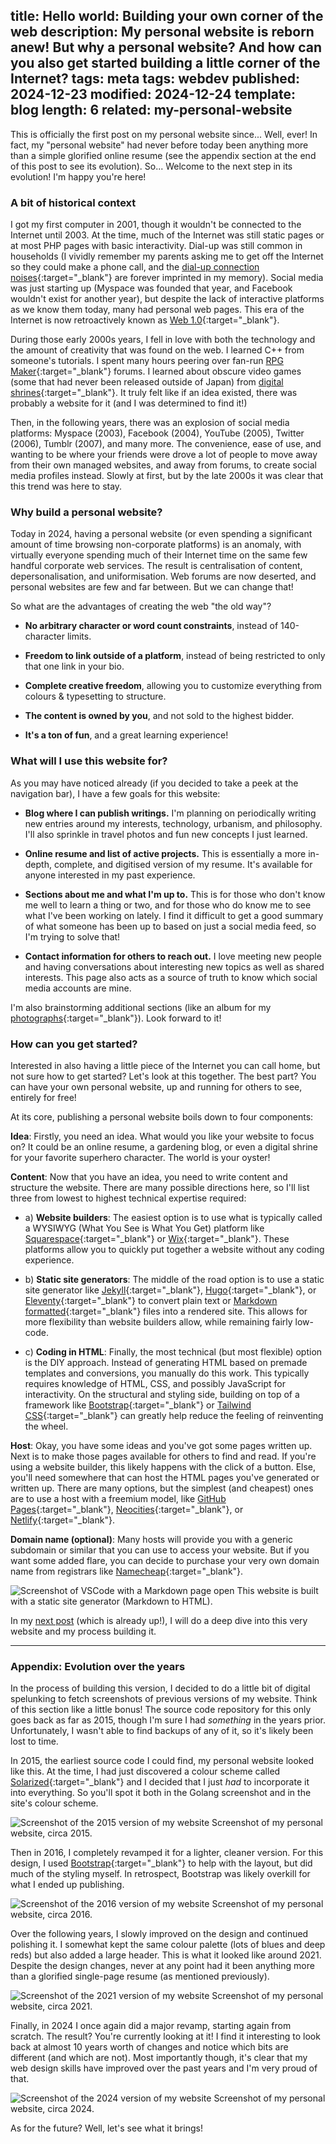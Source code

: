title: Hello world: Building your own corner of the web
description: My personal website is reborn anew! But why a personal website? And how can you also get started building a little corner of the Internet?
tags: meta
tags: webdev
published: 2024-12-23
modified: 2024-12-24
template: blog
length: 6
related: my-personal-website
---

This is officially the first post on my personal website since... Well, ever! In fact, my "personal website" had never before today been anything more than a simple glorified online resume (see the appendix section at the end of this post to see its evolution). So... Welcome to the next step in its evolution! I'm happy you're here!

### A bit of historical context

I got my first computer in 2001, though it wouldn't be connected to the Internet until 2003. At the time, much of the Internet was still static pages or at most PHP pages with basic interactivity. Dial-up was still common in households (I vividly remember my parents asking me to get off the Internet so they could make a phone call, and the [dial-up connection noises](https://en.wikipedia.org/wiki/File:Dial_up_modem_noises.ogg){:target="_blank"} are forever imprinted in my memory). Social media was just starting up (Myspace was founded that year, and Facebook wouldn't exist for another year), but despite the lack of interactive platforms as we know them today, many had personal web pages. This era of the Internet is now retroactively known as [Web 1.0](https://en.wikipedia.org/wiki/Web_2.0#Web_1.0){:target="_blank"}.

During those early 2000s years, I fell in love with both the technology and the amount of creativity that was found on the web. I learned C++ from someone's tutorials. I spent many hours peering over fan-run [RPG Maker](https://en.wikipedia.org/wiki/RPG_Maker){:target="_blank"} forums. I learned about obscure video games (some that had never been released outside of Japan) from [digital shrines](https://fanlore.org/wiki/Character_Shrine){:target="_blank"}. It truly felt like if an idea existed, there was probably a website for it (and I was determined to find it!)

Then, in the following years, there was an explosion of social media platforms: Myspace (2003), Facebook (2004), YouTube (2005), Twitter (2006), Tumblr (2007), and many more. The convenience, ease of use, and wanting to be where your friends were drove a lot of people to move away from their own managed websites, and away from forums, to create social media profiles instead. Slowly at first, but by the late 2000s it was clear that this trend was here to stay.

### Why build a personal website?

Today in 2024, having a personal website (or even spending a significant amount of time browsing non-corporate platforms) is an anomaly, with virtually everyone spending much of their Internet time on the same few handful corporate web services. The result is centralisation of content, depersonalisation, and uniformisation. Web forums are now deserted, and personal websites are few and far between. But we can change that!

So what are the advantages of creating the web "the old way"?

- **No arbitrary character or word count constraints**, instead of 140-character limits.

- **Freedom to link outside of a platform**, instead of being restricted to only that one link in your bio.

- **Complete creative freedom**, allowing you to customize everything from colours & typesetting to structure.

- **The content is owned by you**, and not sold to the highest bidder.

- **It's a ton of fun**, and a great learning experience!

### What will I use this website for?

As you may have noticed already (if you decided to take a peek at the navigation bar), I have a few goals for this website:

- **Blog where I can publish writings.** I'm planning on periodically writing new entries around my interests, technology, urbanism, and philosophy. I'll also sprinkle in travel photos and fun new concepts I just learned.

- **Online resume and list of active projects.** This is essentially a more in-depth, complete, and digitised version of my resume. It's available for anyone interested in my past experience.

- **Sections about me and what I'm up to.** This is for those who don't know me well to learn a thing or two, and for those who do know me to see what I've been working on lately. I find it difficult to get a good summary of what someone has been up to based on just a social media feed, so I'm trying to solve that!

- **Contact information for others to reach out.** I love meeting new people and having conversations about interesting new topics as well as shared interests. This page also acts as a source of truth to know which social media accounts are mine.

I'm also brainstorming additional sections (like an album for my [photographs](https://www.instagram.com/olivi_eh/){:target="_blank"}). Look forward to it!

### How can you get started?

Interested in also having a little piece of the Internet you can call home, but not sure how to get started? Let's look at this together. The best part? You can have your own personal website, up and running for others to see, entirely for free!

At its core, publishing a personal website boils down to four components:

**Idea**: Firstly, you need an idea. What would you like your website to focus on? It could be an online resume, a gardening blog, or even a digital shrine for your favorite superhero character. The world is your oyster!

**Content**: Now that you have an idea, you need to write content and structure the website. There are many possible directions here, so I'll list three from lowest to highest technical expertise required:

- a) **Website builders**: The easiest option is to use what is typically called a WYSIWYG (What You See is What You Get) platform like [Squarespace](https://www.squarespace.com/){:target="_blank"} or [Wix](https://www.wix.com/){:target="_blank"}. These platforms allow you to quickly put together a website without any coding experience.

- b) **Static site generators**: The middle of the road option is to use a static site generator like [Jekyll](https://jekyllrb.com/){:target="_blank"}, [Hugo](https://gohugo.io/){:target="_blank"}, or [Eleventy](https://www.11ty.dev/){:target="_blank"} to convert plain text or [Markdown formatted](https://www.markdownguide.org/cheat-sheet/){:target="_blank"} files into a rendered site. This allows for more flexibility than website builders allow, while remaining fairly low-code.

- c) **Coding in HTML**: Finally, the most technical (but most flexible) option is the DIY approach. Instead of generating HTML based on premade templates and conversions, you manually do this work. This typically requires knowledge of HTML, CSS, and possibly JavaScript for interactivity. On the structural and styling side, building on top of a framework like [Bootstrap](https://getbootstrap.com/){:target="_blank"} or [Tailwind CSS](https://tailwindcss.com/){:target="_blank"} can greatly help reduce the feeling of reinventing the wheel.

**Host**: Okay, you have some ideas and you've got some pages written up. Next is to make those pages available for others to find and read. If you're using a website builder, this likely happens with the click of a button. Else, you'll need somewhere that can host the HTML pages you've generated or written up. There are many options, but the simplest (and cheapest) ones are to use a host with a freemium model, like [GitHub Pages](https://pages.github.com/){:target="_blank"}, [Neocities](https://neocities.org/){:target="_blank"}, or [Netlify](https://www.netlify.com/){:target="_blank"}.

**Domain name (optional)**: Many hosts will provide you with a generic subdomain or similar that you can use to access your website. But if you want some added flare, you can decide to purchase your very own domain name from registrars like [Namecheap](https://www.namecheap.com/){:target="_blank"}.

![Screenshot of VSCode with a Markdown page open](/static/images/hello-world/vscode-md.png)
<span class="img-caption">This website is built with a static site generator (Markdown to HTML).</span>

In my [next post](/my-personal-website/) (which is already up!), I will do a deep dive into this very website and my process building it.

---

### Appendix: Evolution over the years

In the process of building this version, I decided to do a little bit of digital spelunking to fetch screenshots of previous versions of my website. Think of this section like a little bonus! The source code repository for this only goes back as far as 2015, though I'm sure I had _something_ in the years prior. Unfortunately, I wasn't able to find backups of any of it, so it's likely been lost to time.

In 2015, the earliest source code I could find, my personal website looked like this. At the time, I had just discovered a colour scheme called [Solarized](https://ethanschoonover.com/solarized/){:target="_blank"} and I decided that I just *had* to incorporate it into everything. So you'll spot it both in the Golang screenshot and in the site's colour scheme.

![Screenshot of the 2015 version of my website](/static/images/hello-world/website-v0.png)
<span class="img-caption">Screenshot of my personal website, circa 2015.</span>

Then in 2016, I completely revamped it for a lighter, cleaner version. For this design, I used [Bootstrap](https://getbootstrap.com/){:target="_blank"} to help with the layout, but did much of the styling myself. In retrospect, Bootstrap was likely overkill for what I ended up publishing.

![Screenshot of the 2016 version of my website](/static/images/hello-world/website-v1.png)
<span class="img-caption">Screenshot of my personal website, circa 2016.</span>

Over the following years, I slowly improved on the design and continued polishing it. I somewhat kept the same colour palette (lots of blues and deep reds) but also added a large header. This is what it looked like around 2021. Despite the design changes, never at any point had it been anything more than a glorified single-page resume (as mentioned previously).

![Screenshot of the 2021 version of my website](/static/images/hello-world/website-v2.png)
<span class="img-caption">Screenshot of my personal website, circa 2021.</span>

Finally, in 2024 I once again did a major revamp, starting again from scratch. The result? You're currently looking at it! I find it interesting to look back at almost 10 years worth of changes and notice which bits are different (and which are not). Most importantly though, it's clear that my web design skills have improved over the past years and I'm very proud of that.

![Screenshot of the 2024 version of my website](/static/images/hello-world/website-v3.png)
<span class="img-caption">Screenshot of my personal website, circa 2024.</span>

As for the future? Well, let's see what it brings!

